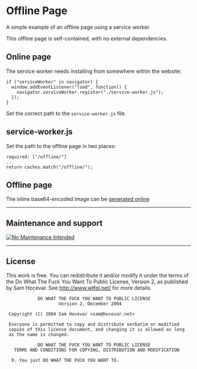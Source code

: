 # Offline Page

A simple example of an offline page using a service worker.

This offline page is self-contained, with no external dependencies.


## Online page

The service worker needs installing from somewhere within the website:

```
if ("serviceWorker" in navigator) {
  window.addEventListener("load", function() {
    navigator.serviceWorker.register("./service-worker.js");
  });
}
```

Set the correct path to the `service-worker.js` file.


## service-worker.js

Set the path to the offline page in two places:

```
required: ["/offline/"]
...
return caches.match("/offline/");
```


## Offline page

The inline base64-encoded image can be [generated online](https://www.base64-image.de/)


---

## Maintenance and support

[![No Maintenance Intended](http://unmaintained.tech/badge.svg)](http://unmaintained.tech/)

---

## License

This work is free. You can redistribute it and/or modify it under the
terms of the Do What The Fuck You Want To Public License, Version 2,
as published by Sam Hocevar. See http://www.wtfpl.net/ for more details.

```
            DO WHAT THE FUCK YOU WANT TO PUBLIC LICENSE
                    Version 2, December 2004

 Copyright (C) 2004 Sam Hocevar <sam@hocevar.net>

 Everyone is permitted to copy and distribute verbatim or modified
 copies of this license document, and changing it is allowed as long
 as the name is changed.

            DO WHAT THE FUCK YOU WANT TO PUBLIC LICENSE
   TERMS AND CONDITIONS FOR COPYING, DISTRIBUTION AND MODIFICATION

  0. You just DO WHAT THE FUCK YOU WANT TO.

```